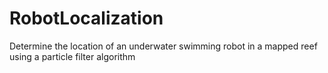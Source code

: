 # RobotLocalization
Determine the location of an underwater swimming robot in a mapped reef using a particle filter algorithm
